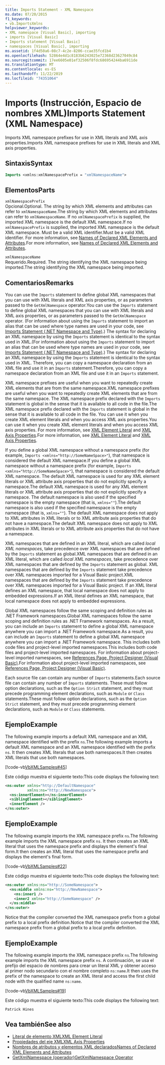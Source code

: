 ```yaml
---
title: Imports Statement - XML Namespace
ms.date: 07/20/2015
f1_keywords:
- vb.ImportsXmlns
helpviewer_keywords:
- XML namespace [Visual Basic], importing
- imports [Visual Basic]
- Imports statement [Visual Basic]
- namespaces [Visual Basic], importing
ms.assetid: 1f4d50a6-08c7-4c2e-8206-ccae35fcd1b4
ms.openlocfilehash: 52864e4d1c8183b6243025e72368d23627049c84
ms.sourcegitcommit: 17ee6605e01ef32506f8fdc686954244ba6911de
ms.translationtype: MT
ms.contentlocale: es-ES
ms.lasthandoff: 11/22/2019
ms.locfileid: "74351064"
---
```

# <a name="imports-statement-xml-namespace"></a><span data-ttu-id="f7bb6-102">Imports (Instrucción, Espacio de nombres XML)</span><span class="sxs-lookup"><span data-stu-id="f7bb6-102">Imports Statement (XML Namespace)</span></span>

<span data-ttu-id="f7bb6-103">Imports XML namespace prefixes for use in XML literals and XML axis properties.</span><span class="sxs-lookup"><span data-stu-id="f7bb6-103">Imports XML namespace prefixes for use in XML literals and XML axis properties.</span></span>

## <a name="syntax"></a><span data-ttu-id="f7bb6-104">Sintaxis</span><span class="sxs-lookup"><span data-stu-id="f7bb6-104">Syntax</span></span>

```vb
Imports <xmlns:xmlNamespacePrefix = "xmlNamespaceName">
```

## <a name="parts"></a><span data-ttu-id="f7bb6-105">Elementos</span><span class="sxs-lookup"><span data-stu-id="f7bb6-105">Parts</span></span>

`xmlNamespacePrefix`  
<span data-ttu-id="f7bb6-106">Opcional.</span><span class="sxs-lookup"><span data-stu-id="f7bb6-106">Optional.</span></span> <span data-ttu-id="f7bb6-107">The string by which XML elements and attributes can refer to `xmlNamespaceName`.</span><span class="sxs-lookup"><span data-stu-id="f7bb6-107">The string by which XML elements and attributes can refer to `xmlNamespaceName`.</span></span> <span data-ttu-id="f7bb6-108">If no `xmlNamespacePrefix` is supplied, the imported XML namespace is the default XML namespace.</span><span class="sxs-lookup"><span data-stu-id="f7bb6-108">If no `xmlNamespacePrefix` is supplied, the imported XML namespace is the default XML namespace.</span></span> <span data-ttu-id="f7bb6-109">Must be a valid XML identifier.</span><span class="sxs-lookup"><span data-stu-id="f7bb6-109">Must be a valid XML identifier.</span></span> <span data-ttu-id="f7bb6-110">For more information, see [Names of Declared XML Elements and Attributes](../../../visual-basic/programming-guide/language-features/xml/names-of-declared-xml-elements-and-attributes.md).</span><span class="sxs-lookup"><span data-stu-id="f7bb6-110">For more information, see [Names of Declared XML Elements and Attributes](../../../visual-basic/programming-guide/language-features/xml/names-of-declared-xml-elements-and-attributes.md).</span></span>

`xmlNamespaceName`  
<span data-ttu-id="f7bb6-111">Requerido.</span><span class="sxs-lookup"><span data-stu-id="f7bb6-111">Required.</span></span> <span data-ttu-id="f7bb6-112">The string identifying the XML namespace being imported.</span><span class="sxs-lookup"><span data-stu-id="f7bb6-112">The string identifying the XML namespace being imported.</span></span>

## <a name="remarks"></a><span data-ttu-id="f7bb6-113">Comentarios</span><span class="sxs-lookup"><span data-stu-id="f7bb6-113">Remarks</span></span>

<span data-ttu-id="f7bb6-114">You can use the `Imports` statement to define global XML namespaces that you can use with XML literals and XML axis properties, or as parameters passed to the `GetXmlNamespace` operator.</span><span class="sxs-lookup"><span data-stu-id="f7bb6-114">You can use the `Imports` statement to define global XML namespaces that you can use with XML literals and XML axis properties, or as parameters passed to the `GetXmlNamespace` operator.</span></span> <span data-ttu-id="f7bb6-115">(For information about using the `Imports` statement to import an alias that can be used where type names are used in your code, see [Imports Statement (.NET Namespace and Type)](../../../visual-basic/language-reference/statements/imports-statement-net-namespace-and-type.md).) The syntax for declaring an XML namespace by using the `Imports` statement is identical to the syntax used in XML.</span><span class="sxs-lookup"><span data-stu-id="f7bb6-115">(For information about using the `Imports` statement to import an alias that can be used where type names are used in your code, see [Imports Statement (.NET Namespace and Type)](../../../visual-basic/language-reference/statements/imports-statement-net-namespace-and-type.md).) The syntax for declaring an XML namespace by using the `Imports` statement is identical to the syntax used in XML.</span></span> <span data-ttu-id="f7bb6-116">Therefore, you can copy a namespace declaration from an XML file and use it in an `Imports` statement.</span><span class="sxs-lookup"><span data-stu-id="f7bb6-116">Therefore, you can copy a namespace declaration from an XML file and use it in an `Imports` statement.</span></span>

<span data-ttu-id="f7bb6-117">XML namespace prefixes are useful when you want to repeatedly create XML elements that are from the same namespace.</span><span class="sxs-lookup"><span data-stu-id="f7bb6-117">XML namespace prefixes are useful when you want to repeatedly create XML elements that are from the same namespace.</span></span> <span data-ttu-id="f7bb6-118">The XML namespace prefix declared with the `Imports` statement is global in the sense that it is available to all code in the file.</span><span class="sxs-lookup"><span data-stu-id="f7bb6-118">The XML namespace prefix declared with the `Imports` statement is global in the sense that it is available to all code in the file.</span></span> <span data-ttu-id="f7bb6-119">You can use it when you create XML element literals and when you access XML axis properties.</span><span class="sxs-lookup"><span data-stu-id="f7bb6-119">You can use it when you create XML element literals and when you access XML axis properties.</span></span> <span data-ttu-id="f7bb6-120">For more information, see [XML Element Literal](../../../visual-basic/language-reference/xml-literals/xml-element-literal.md) and [XML Axis Properties](../../../visual-basic/language-reference/xml-axis/index.md).</span><span class="sxs-lookup"><span data-stu-id="f7bb6-120">For more information, see [XML Element Literal](../../../visual-basic/language-reference/xml-literals/xml-element-literal.md) and [XML Axis Properties](../../../visual-basic/language-reference/xml-axis/index.md).</span></span>

<span data-ttu-id="f7bb6-121">If you define a global XML namespace without a namespace prefix (for example, `Imports <xmlns="http://SomeNameSpace>"`), that namespace is considered the default XML namespace.</span><span class="sxs-lookup"><span data-stu-id="f7bb6-121">If you define a global XML namespace without a namespace prefix (for example, `Imports <xmlns="http://SomeNameSpace>"`), that namespace is considered the default XML namespace.</span></span> <span data-ttu-id="f7bb6-122">The default XML namespace is used for any XML element literals or XML attribute axis properties that do not explicitly specify a namespace.</span><span class="sxs-lookup"><span data-stu-id="f7bb6-122">The default XML namespace is used for any XML element literals or XML attribute axis properties that do not explicitly specify a namespace.</span></span> <span data-ttu-id="f7bb6-123">The default namespace is also used if the specified namespace is the empty namespace (that is, `xmlns=""`).</span><span class="sxs-lookup"><span data-stu-id="f7bb6-123">The default namespace is also used if the specified namespace is the empty namespace (that is, `xmlns=""`).</span></span> <span data-ttu-id="f7bb6-124">The default XML namespace does not apply to XML attributes in XML literals or to XML attribute axis properties that do not have a namespace.</span><span class="sxs-lookup"><span data-stu-id="f7bb6-124">The default XML namespace does not apply to XML attributes in XML literals or to XML attribute axis properties that do not have a namespace.</span></span>

<span data-ttu-id="f7bb6-125">XML namespaces that are defined in an XML literal, which are called *local XML namespaces*, take precedence over XML namespaces that are defined by the `Imports` statement as global.</span><span class="sxs-lookup"><span data-stu-id="f7bb6-125">XML namespaces that are defined in an XML literal, which are called *local XML namespaces*, take precedence over XML namespaces that are defined by the `Imports` statement as global.</span></span> <span data-ttu-id="f7bb6-126">XML namespaces that are defined by the `Imports` statement take precedence over XML namespaces imported for a Visual Basic project.</span><span class="sxs-lookup"><span data-stu-id="f7bb6-126">XML namespaces that are defined by the `Imports` statement take precedence over XML namespaces imported for a Visual Basic project.</span></span> <span data-ttu-id="f7bb6-127">If an XML literal defines an XML namespace, that local namespace does not apply to embedded expressions.</span><span class="sxs-lookup"><span data-stu-id="f7bb6-127">If an XML literal defines an XML namespace, that local namespace does not apply to embedded expressions.</span></span>

<span data-ttu-id="f7bb6-128">Global XML namespaces follow the same scoping and definition rules as .NET Framework namespaces.</span><span class="sxs-lookup"><span data-stu-id="f7bb6-128">Global XML namespaces follow the same scoping and definition rules as .NET Framework namespaces.</span></span> <span data-ttu-id="f7bb6-129">As a result, you can include an `Imports` statement to define a global XML namespace anywhere you can import a .NET Framework namespace.</span><span class="sxs-lookup"><span data-stu-id="f7bb6-129">As a result, you can include an `Imports` statement to define a global XML namespace anywhere you can import a .NET Framework namespace.</span></span> <span data-ttu-id="f7bb6-130">This includes both code files and project-level imported namespaces.</span><span class="sxs-lookup"><span data-stu-id="f7bb6-130">This includes both code files and project-level imported namespaces.</span></span> <span data-ttu-id="f7bb6-131">For information about project-level imported namespaces, see [References Page, Project Designer (Visual Basic)](/visualstudio/ide/reference/references-page-project-designer-visual-basic).</span><span class="sxs-lookup"><span data-stu-id="f7bb6-131">For information about project-level imported namespaces, see [References Page, Project Designer (Visual Basic)](/visualstudio/ide/reference/references-page-project-designer-visual-basic).</span></span>

<span data-ttu-id="f7bb6-132">Each source file can contain any number of `Imports` statements.</span><span class="sxs-lookup"><span data-stu-id="f7bb6-132">Each source file can contain any number of `Imports` statements.</span></span> <span data-ttu-id="f7bb6-133">These must follow option declarations, such as the `Option Strict` statement, and they must precede programming element declarations, such as `Module` or `Class` statements.</span><span class="sxs-lookup"><span data-stu-id="f7bb6-133">These must follow option declarations, such as the `Option Strict` statement, and they must precede programming element declarations, such as `Module` or `Class` statements.</span></span>

## <a name="example"></a><span data-ttu-id="f7bb6-134">Ejemplo</span><span class="sxs-lookup"><span data-stu-id="f7bb6-134">Example</span></span>

<span data-ttu-id="f7bb6-135">The following example imports a default XML namespace and an XML namespace identified with the prefix `ns`.</span><span class="sxs-lookup"><span data-stu-id="f7bb6-135">The following example imports a default XML namespace and an XML namespace identified with the prefix `ns`.</span></span> <span data-ttu-id="f7bb6-136">It then creates XML literals that use both namespaces.</span><span class="sxs-lookup"><span data-stu-id="f7bb6-136">It then creates XML literals that use both namespaces.</span></span>

[!code-vb[VbXMLSamples#45](~/samples/snippets/visualbasic/VS_Snippets_VBCSharp/VbXMLSamples/VB/Module1.vb#45)]

<span data-ttu-id="f7bb6-137">Este código muestra el siguiente texto:</span><span class="sxs-lookup"><span data-stu-id="f7bb6-137">This code displays the following text:</span></span>

```xml
<ns:outer xmlns="http://DefaultNamespace"
          xmlns:ns="http://NewNamespace">
  <ns:innerElement></ns:innerElement>
  <siblingElement></siblingElement>
  <innerElement />
</ns:outer>
```

## <a name="example"></a><span data-ttu-id="f7bb6-138">Ejemplo</span><span class="sxs-lookup"><span data-stu-id="f7bb6-138">Example</span></span>

<span data-ttu-id="f7bb6-139">The following example imports the XML namespace prefix `ns`.</span><span class="sxs-lookup"><span data-stu-id="f7bb6-139">The following example imports the XML namespace prefix `ns`.</span></span> <span data-ttu-id="f7bb6-140">It then creates an XML literal that uses the namespace prefix and displays the element's final form.</span><span class="sxs-lookup"><span data-stu-id="f7bb6-140">It then creates an XML literal that uses the namespace prefix and displays the element's final form.</span></span>

[!code-vb[VbXMLSamples#22](~/samples/snippets/visualbasic/VS_Snippets_VBCSharp/VbXMLSamples/VB/XMLSamples10.vb#22)]

<span data-ttu-id="f7bb6-141">Este código muestra el siguiente texto:</span><span class="sxs-lookup"><span data-stu-id="f7bb6-141">This code displays the following text:</span></span>

```xml
<ns:outer xmlns:ns="http://SomeNamespace">
  <ns:middle xmlns:ns="http://NewNamespace">
    <ns:inner1 />
    <inner2 xmlns="http://SomeNamespace" />
  </ns:middle>
</ns:outer>
```

<span data-ttu-id="f7bb6-142">Notice that the compiler converted the XML namespace prefix from a global prefix to a local prefix definition.</span><span class="sxs-lookup"><span data-stu-id="f7bb6-142">Notice that the compiler converted the XML namespace prefix from a global prefix to a local prefix definition.</span></span>

## <a name="example"></a><span data-ttu-id="f7bb6-143">Ejemplo</span><span class="sxs-lookup"><span data-stu-id="f7bb6-143">Example</span></span>

<span data-ttu-id="f7bb6-144">The following example imports the XML namespace prefix `ns`.</span><span class="sxs-lookup"><span data-stu-id="f7bb6-144">The following example imports the XML namespace prefix `ns`.</span></span> <span data-ttu-id="f7bb6-145">A continuación, se usa el prefijo del espacio de nombres para crear un literal XML y obtener acceso al primer nodo secundario con el nombre completo `ns:name`.</span><span class="sxs-lookup"><span data-stu-id="f7bb6-145">It then uses the prefix of the namespace to create an XML literal and access the first child node with the qualified name `ns:name`.</span></span>

[!code-vb[VbXMLSamples#19](~/samples/snippets/visualbasic/VS_Snippets_VBCSharp/VbXMLSamples/VB/XMLSamples8.vb#19)]

<span data-ttu-id="f7bb6-146">Este código muestra el siguiente texto:</span><span class="sxs-lookup"><span data-stu-id="f7bb6-146">This code displays the following text:</span></span>

`Patrick Hines`

## <a name="see-also"></a><span data-ttu-id="f7bb6-147">Vea también</span><span class="sxs-lookup"><span data-stu-id="f7bb6-147">See also</span></span>

- [<span data-ttu-id="f7bb6-148">Literal de elemento XML</span><span class="sxs-lookup"><span data-stu-id="f7bb6-148">XML Element Literal</span></span>](../../../visual-basic/language-reference/xml-literals/xml-element-literal.md)
- [<span data-ttu-id="f7bb6-149">Propiedades del eje XML</span><span class="sxs-lookup"><span data-stu-id="f7bb6-149">XML Axis Properties</span></span>](../../../visual-basic/language-reference/xml-axis/index.md)
- [<span data-ttu-id="f7bb6-150">Nombres de atributos y elementos XML declarados</span><span class="sxs-lookup"><span data-stu-id="f7bb6-150">Names of Declared XML Elements and Attributes</span></span>](../../../visual-basic/programming-guide/language-features/xml/names-of-declared-xml-elements-and-attributes.md)
- [<span data-ttu-id="f7bb6-151">GetXmlNamespace (operador)</span><span class="sxs-lookup"><span data-stu-id="f7bb6-151">GetXmlNamespace Operator</span></span>](../../../visual-basic/language-reference/operators/getxmlnamespace-operator.md)
